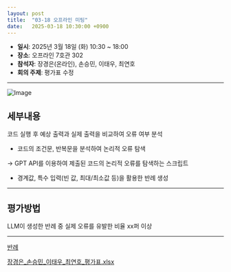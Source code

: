 ```yaml
---
layout: post
title:  "03-18 오프라인 미팅"
date:   2025-03-18 10:30:00 +0900
---
```


- **일시**: 2025년 3월 18일 (화) 10:30 ~ 18:00
- **장소**: 오프라인 7호관 302
- **참석자**: 장경은(온라인), 손승민, 이태우, 최연호
- **회의 주제**: 평가표 수정

---

![Image](https://github.com/user-attachments/assets/94c6345e-bf4c-4a04-9e84-f140762a327a)

## 세부내용

코드 실행 후 예상 출력과 실제 출력을 비교하여 오류 여부 분석

- 코드의 조건문, 반복문을 분석하여 논리적 오류 탐색

→ GPT API를 이용하여 제출된 코드의 논리적 오류를 탐색하는 스크립트

- 경계값, 특수 입력(빈 값, 최대/최소값 등)을 활용한 반례 생성

---

## 평가방법

LLM이 생성한 반례 중 실제 오류를 유발한 비율 xx퍼 이상

---

[반례](https://www.notion.so/1ba4378af66f809890afe036a36db820?pvs=21)

[장경은_손승민_이태우_최연호_평가표.xlsx](https://github.com/user-attachments/files/19408150/_._._._.xlsx)